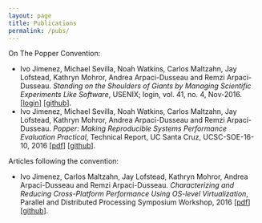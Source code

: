 ```yaml
---
layout: page
title: Publications
permalink: /pubs/
---
```


On The Popper Convention:

  * Ivo Jimenez, Michael Sevilla, Noah Watkins, Carlos Maltzahn, Jay 
    Lofstead, Kathryn Mohror, Andrea Arpaci-Dusseau and Remzi 
    Arpaci-Dusseau. _Standing on the Shoulders of Giants by Managing 
    Scientific Experiments Like Software_, USENIX; login, vol. 41, no. 
    4, Nov-2016. \[[login][login]\] \[[github][poppergh-login]\].
  * Ivo Jimenez, Michael Sevilla, Noah Watkins, Carlos Maltzahn, Jay 
    Lofstead, Kathryn Mohror, Andrea Arpaci-Dusseau and Remzi 
    Arpaci-Dusseau. _Popper: Making Reproducible Systems Performance 
    Evaluation Practical_, Technical Report, UC Santa Cruz, 
    UCSC-SOE-16-10, 2016 \[[pdf][techreport]\] \[[github][poppergh]\].

Articles following the convention:

  * Ivo Jimenez, Carlos Maltzahn, Jay Lofstead, Kathryn Mohror, Andrea 
    Arpaci-Dusseau and Remzi Arpaci-Dusseau. _Characterizing and 
    Reducing Cross-Platform Performance Using OS-level 
    Virtualization_, Parallel and Distributed Processing Symposium 
    Workshop, 2016 
    \[[pdf][varsyspdf]\] \[[github][varsysgh]\].


[techreport]: https://github.com/systemslab/popper-paper/raw/techreport/paper/paper.pdf
[varsyspdf]: https://www.researchgate.net/profile/Ivo_Jimenez/publication/305871840_Characterizing_and_Reducing_Cross-Platform_Performance_Variability_Using_OS-Level_Virtualization/links/57d9736008ae5f03b49a071a.pdf
[varsysgh]: https://github.com/ivotron/varsys16
[poppergh]: https://github.com/systemslab/popper-paper/
[login]: https://www.usenix.org/publications/login/winter-2016-vol-41-no-4/jimenez
[poppergh-login]: https://github.com/systemslab/popper-paper/tree/login
